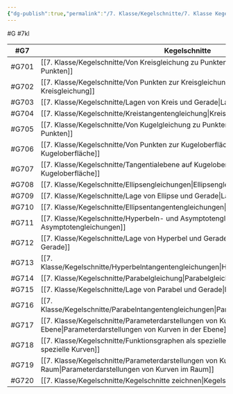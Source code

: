 ```yaml
---
{"dg-publish":true,"permalink":"/7. Klasse/Kegelschnitte/7. Klasse Kegelschnitte/"}
---
```


#G #7kl 

|#G7|Kegelschnitte   |
|---|---|
|#G701|[[7. Klasse/Kegelschnitte/Von Kreisgleichung zu Punkten\|Von Kreisgleichung zu Punkten]]|
|#G702|[[7. Klasse/Kegelschnitte/Von Punkten zur Kreisgleichung\|Von Punkten zur Kreisgleichung]]|
|#G703|[[7. Klasse/Kegelschnitte/Lagen von Kreis und Gerade\|Lagen von Kreis und Gerade]]|
|#G704|[[7. Klasse/Kegelschnitte/Kreistangentengleichung\|Kreistangentengleichung]]|
|#G705|[[7. Klasse/Kegelschnitte/Von Kugelgleichung zu Punkten\|Von Kugelgleichung zu Punkten]]|
|#G706|[[7. Klasse/Kegelschnitte/Von Punkten zur Kugeloberfläche\|Von Punkten zur Kugeloberfläche]]|
|#G707|[[7. Klasse/Kegelschnitte/Tangentialebene auf Kugeloberfläche\|Tangentialebene auf Kugeloberfläche]]|
|#G708|[[7. Klasse/Kegelschnitte/Ellipsengleichungen\|Ellipsengleichungen]]|
|#G709|[[7. Klasse/Kegelschnitte/Lage von Ellipse und Gerade\|Lage von Ellipse und Gerade]]|
|#G710|[[7. Klasse/Kegelschnitte/Ellipsentangentengleichungen\|Ellipsentangentengleichungen]]|
|#G711|[[7. Klasse/Kegelschnitte/Hyperbeln- und Asymptotengleichungen\|Hyperbeln- und Asymptotengleichungen]]|
|#G712|[[7. Klasse/Kegelschnitte/Lage von Hyperbel und Gerade\|Lage von Hyperbel und Gerade]]|
|#G713|[[7. Klasse/Kegelschnitte/Hyperbelntangentengleichungen\|Hyperbelntangentengleichungen]]|
|#G714|[[7. Klasse/Kegelschnitte/Parabelgleichung\|Parabelgleichung]]|
|#G715|[[7. Klasse/Kegelschnitte/Lage von Parabel und Gerade\|Lage von Parabel und Gerade]]|
|#G716|[[7. Klasse/Kegelschnitte/Parabelntangentengleichungen\|Parabelntangentengleichungen]]|
|#G717|[[7. Klasse/Kegelschnitte/Parameterdarstellungen von Kurven in der Ebene\|Parameterdarstellungen von Kurven in der Ebene]]|
|#G718|[[7. Klasse/Kegelschnitte/Funktionsgraphen als spezielle Kurven\|Funktionsgraphen als spezielle Kurven]]|
|#G719|[[7. Klasse/Kegelschnitte/Parameterdarstellungen von Kurven im Raum\|Parameterdarstellungen von Kurven im Raum]]|
|#G720|[[7. Klasse/Kegelschnitte/Kegelschnitte zeichnen\|Kegelschnitte zeichnen]]|
